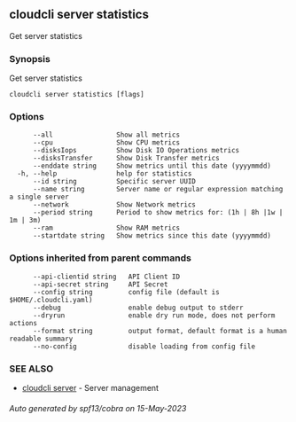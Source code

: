 ## cloudcli server statistics

Get server statistics

### Synopsis

Get server statistics

```
cloudcli server statistics [flags]
```

### Options

```
      --all                Show all metrics
      --cpu                Show CPU metrics
      --disksIops          Show Disk IO Operations metrics
      --disksTransfer      Show Disk Transfer metrics
      --enddate string     Show metrics until this date (yyyymmdd)
  -h, --help               help for statistics
      --id string          Specific server UUID
      --name string        Server name or regular expression matching a single server
      --network            Show Network metrics
      --period string      Period to show metrics for: (1h | 8h |1w | 1m | 3m)
      --ram                Show RAM metrics
      --startdate string   Show metrics since this date (yyyymmdd)
```

### Options inherited from parent commands

```
      --api-clientid string   API Client ID
      --api-secret string     API Secret
      --config string         config file (default is $HOME/.cloudcli.yaml)
      --debug                 enable debug output to stderr
      --dryrun                enable dry run mode, does not perform actions
      --format string         output format, default format is a human readable summary
      --no-config             disable loading from config file
```

### SEE ALSO

* [cloudcli server](cloudcli_server.md)	 - Server management

###### Auto generated by spf13/cobra on 15-May-2023
